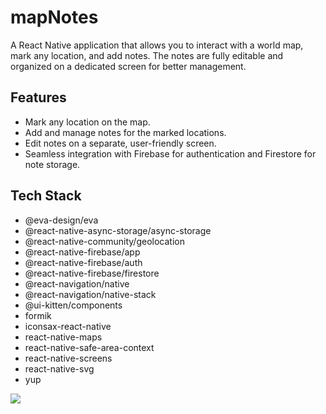 # mapNotes

A React Native application that allows you to interact with a world map, mark any location, and add notes. The notes are fully editable and organized on a dedicated screen for better management.

## Features

- Mark any location on the map.
- Add and manage notes for the marked locations.
- Edit notes on a separate, user-friendly screen.
- Seamless integration with Firebase for authentication and Firestore for note storage.

## Tech Stack

- @eva-design/eva
- @react-native-async-storage/async-storage
- @react-native-community/geolocation
- @react-native-firebase/app
- @react-native-firebase/auth
- @react-native-firebase/firestore
- @react-navigation/native
- @react-navigation/native-stack
- @ui-kitten/components
- formik
- iconsax-react-native
- react-native-maps
- react-native-safe-area-context
- react-native-screens
- react-native-svg
- yup

![](mapNotes.gif)
